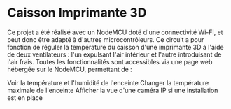 # Caisson Imprimante 3D

Ce projet a été réalisé avec un NodeMCU doté d'une connectivité Wi-Fi, et peut donc être adapté à d'autres microcontrôleurs. Ce circuit a pour fonction de réguler la température du caisson d'une imprimante 3D à l'aide de deux ventilateurs : l'un expulsant l'air intérieur et l'autre introduisant de l'air frais. Toutes les fonctionnalités sont accessibles via une page web hébergée sur le NodeMCU, permettant de :

Voir la température et l'humidité de l'enceinte
Changer la température maximale de l'enceinte
Afficher la vue d'une caméra IP si une installation est en place
